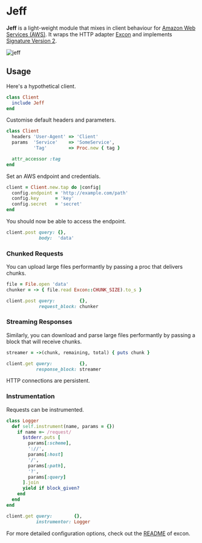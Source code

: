 # Jeff

**Jeff** is a light-weight module that mixes in client behaviour for [Amazon
Web Services (AWS)][aws]. It wraps the HTTP adapter [Excon][excon] and
implements [Signature Version 2][sign].

![jeff][jeff]

## Usage

Here's a hypothetical client.

```ruby
class Client
  include Jeff
end
```

Customise default headers and parameters.

```ruby
class Client
  headers 'User-Agent' => 'Client'
  params  'Service'    => 'SomeService',
          'Tag'        => Proc.new { tag }

  attr_accessor :tag
end
```

Set an AWS endpoint and credentials.

```ruby
client = Client.new.tap do |config|
  config.endpoint = 'http://example.com/path'
  config.key      = 'key'
  config.secret   = 'secret'
end
```

You should now be able to access the endpoint.

```ruby
client.post query: {},
            body:  'data'
```

### Chunked Requests

You can upload large files performantly by passing a proc that delivers chunks.

```ruby
file = File.open 'data'
chunker = -> { file.read Excon::CHUNK_SIZE).to_s }

client.post query:         {},
            request_block: chunker
```

### Streaming Responses

Similarly, you can download and parse large files performantly by passing a
block that will receive chunks.

```ruby
streamer = ->(chunk, remaining, total) { puts chunk }

client.get query:          {},
           response_block: streamer
```

HTTP connections are persistent.

### Instrumentation

Requests can be instrumented.

```ruby
class Logger
  def self.instrument(name, params = {})
    if name =~ /request/
      $stderr.puts [
        params[:scheme],
        '://',
        params[:host]
        '/',
        params[:path],
        '?',
        params[:query]
      ].join
      yield if block_given?
    end
  end
end

client.get query:        {},
           instrumentor: Logger
```

For more detailed configuration options, check out the [README][excon] of
excon.

[aws]:   http://aws.amazon.com/
[excon]: https://github.com/geemus/excon
[sign]:  http://docs.amazonwebservices.com/general/latest/gr/signature-version-2.html
[jeff]:  http://f.cl.ly/items/0a3R3J0k1R2f423k1q2l/jeff.jpg
